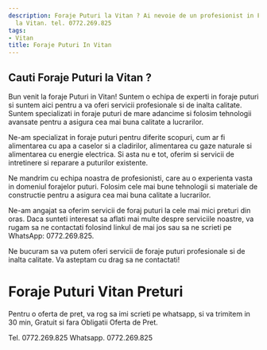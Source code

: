 ```yaml
---
description: Foraje Puturi la Vitan ? Ai nevoie de un profesionist in Foraje Puturi
  la Vitan. tel. 0772.269.825
tags:
- Vitan
title: Foraje Puturi In Vitan
---
```



## Cauti Foraje Puturi la Vitan ?

Bun venit la foraje Puturi in Vitan! Suntem o echipa de experti in foraje puturi si suntem aici pentru a va oferi servicii profesionale si de inalta calitate. Suntem specializati in foraje puturi de mare adancime si folosim tehnologii avansate pentru a asigura cea mai buna calitate a lucrarilor.

Ne-am specializat in foraje puturi pentru diferite scopuri, cum ar fi alimentarea cu apa a caselor si a cladirilor, alimentarea cu gaze naturale si alimentarea cu energie electrica. Si asta nu e tot, oferim si servicii de intretinere si reparare a puturilor existente.

Ne mandrim cu echipa noastra de profesionisti, care au o experienta vasta in domeniul forajelor puturi. Folosim cele mai bune tehnologii si materiale de constructie pentru a asigura cea mai buna calitate a lucrarilor.

Ne-am angajat sa oferim servicii de foraj puturi la cele mai mici preturi din oras. Daca sunteti interesat sa aflati mai multe despre serviciile noastre, va rugam sa ne contactati folosind linkul de mai jos sau sa ne scrieti pe WhatsApp: 0772.269.825.

Ne bucuram sa va putem oferi servicii de foraje puturi profesionale si de inalta calitate. Va asteptam cu drag sa ne contactati!

# Foraje Puturi Vitan Preturi
Pentru o oferta de pret, va rog sa imi scrieti pe whatsapp, si va trimitem in 30 min, Gratuit si fara Obligatii Oferta de Pret.

Tel. 0772.269.825
Whatsapp. 0772.269.825